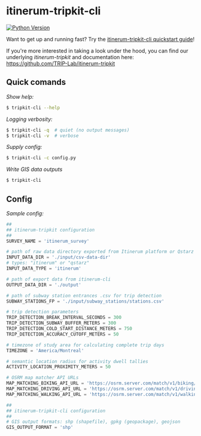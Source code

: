 
# itinerum-tripkit-cli

[![Python Version](https://img.shields.io/badge/Python-3.6%7C3.7-blue.svg?style=flat-square)]()

Want to get up and running fast? Try the [itinerum-tripkit-cli quickstart guide](https://trip-lab.github.io/itinerum-tripkit-cli/quickstart)!

If you're more interested in taking a look under the hood, you can find our underlying *itinerum-tripkit* and documentation here: https://github.com/TRIP-Lab/itinerum-tripkit


## Quick comands
*Show help:*
```bash
$ tripkit-cli --help
```

*Logging verbosity:*
```bash
$ tripkit-cli -q  # quiet (no output messages)
$ tripkit-cli -v  # verbose
```

*Supply config:*
```bash
$ tripkit-cli -c config.py
```

*Write GIS data outputs*
```bash
$ tripkit-cli
```

## Config
*Sample config:*

```python
##
## itinerum-tripkit configuration
##
SURVEY_NAME = 'itinerum_survey'

# path of raw data directory exported from Itinerum platform or Qstarz
INPUT_DATA_DIR = './input/csv-data-dir'
# types: "itinerum" or "qstarz"
INPUT_DATA_TYPE = 'itinerum'

# path of export data from itinerum-cli
OUTPUT_DATA_DIR = './output'

# path of subway station entrances .csv for trip detection
SUBWAY_STATIONS_FP = './input/subway_stations/stations.csv'

# trip detection parameters
TRIP_DETECTION_BREAK_INTERVAL_SECONDS = 300
TRIP_DETECTION_SUBWAY_BUFFER_METERS = 300
TRIP_DETECTION_COLD_START_DISTANCE_METERS = 750
TRIP_DETECTION_ACCURACY_CUTOFF_METERS = 50

# timezone of study area for calculating complete trip days
TIMEZONE = 'America/Montreal'

# semantic location radius for activity dwell tallies
ACTIVITY_LOCATION_PROXIMITY_METERS = 50

# OSRM map matcher API URLs
MAP_MATCHING_BIKING_API_URL = 'https://osrm.server.com/match/v1/biking/'
MAP_MATCHING_DRIVING_API_URL = 'https://osrm.server.com/match/v1/driving/'
MAP_MATCHING_WALKING_API_URL = 'https://osrm.server.com/match/v1/walking/'

##
## itinerum-tripkit-cli configuration
##
# GIS output formats: shp (shapefile), gpkg (geopackage), geojson
GIS_OUTPUT_FORMAT = 'shp'

```
